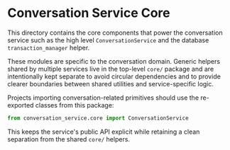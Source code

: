 # Conversation Service Core

This directory contains the core components that power the conversation
service such as the high level ``ConversationService`` and the
database ``transaction_manager`` helper.

These modules are specific to the conversation domain.  Generic helpers
shared by multiple services live in the top-level `core/` package and are
intentionally kept separate to avoid circular dependencies and to provide
clearer boundaries between shared utilities and service-specific logic.

Projects importing conversation-related primitives should use the
re-exported classes from this package:

```python
from conversation_service.core import ConversationService
```

This keeps the service's public API explicit while retaining a clean
separation from the shared `core/` helpers.
